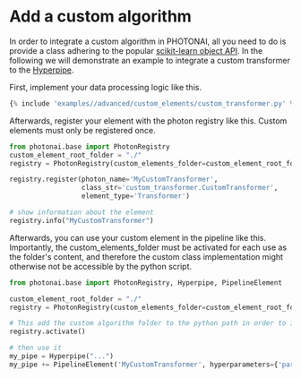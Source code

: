 <h1>Add a custom algorithm</h1>

In order to integrate a custom algorithm in PHOTONAI, all you need to do is provide a class adhering to the popular
[scikit-learn object API](https://scikit-learn.org/stable/modules/generated/sklearn.base.BaseEstimator.html). 
In the following we will demonstrate an example to integrate a custom transformer to the 
[Hyperpipe](../../api/base/hyperpipe). 

First, implement your data processing logic like this.
```python
{% include 'examples//advanced/custom_elements/custom_transformer.py' %}
```

Afterwards, register your element with the photon registry like this. 
Custom elements must only be registered once.

```python
from photonai.base import PhotonRegistry
custom_element_root_folder = "./"
registry = PhotonRegistry(custom_elements_folder=custom_element_root_folder)

registry.register(photon_name='MyCustomTransformer',
                  class_str='custom_transformer.CustomTransformer',
                  element_type='Transformer')

# show information about the element
registry.info("MyCustomTransformer")
```
Afterwards, you can use your custom element in the pipeline like this. 
Importantly, the custom_elements_folder must be activated for each use as the folder's content, and therefore the
custom class implementation might otherwise not be accessible by the python script. 

```python
from photonai.base import PhotonRegistry, Hyperpipe, PipelineElement

custom_element_root_folder = "./"
registry = PhotonRegistry(custom_elements_folder=custom_element_root_folder)

# This add the custom algorithm folder to the python path in order to import and instantiate the algorithm 
registry.activate()

# then use it 
my_pipe = Hyperpipe("...")
my_pipe += PipelineElement('MyCustomTransformer', hyperparameters={'param1': [1, 2, 3]})
```